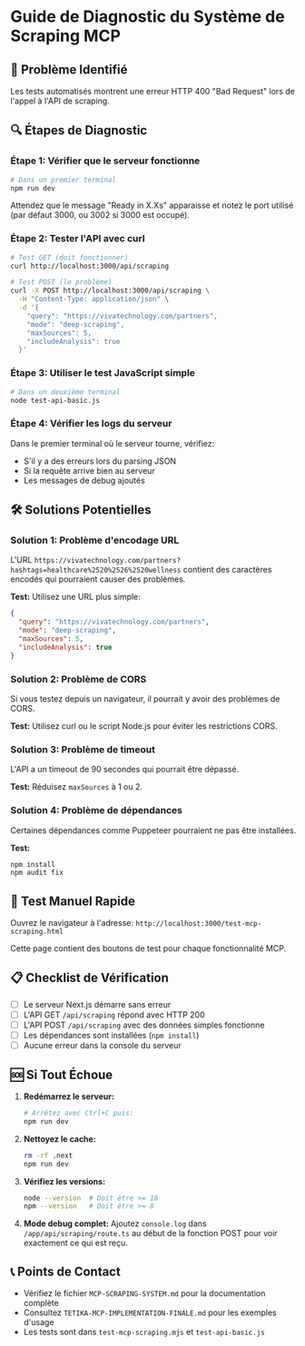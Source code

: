 # Guide de Diagnostic du Système de Scraping MCP

## 🚨 Problème Identifié
Les tests automatisés montrent une erreur HTTP 400 "Bad Request" lors de l'appel à l'API de scraping.

## 🔍 Étapes de Diagnostic

### Étape 1: Vérifier que le serveur fonctionne
```bash
# Dans un premier terminal
npm run dev
```

Attendez que le message "Ready in X.Xs" apparaisse et notez le port utilisé (par défaut 3000, ou 3002 si 3000 est occupé).

### Étape 2: Tester l'API avec curl
```bash
# Test GET (doit fonctionner)
curl http://localhost:3000/api/scraping

# Test POST (le problème)
curl -X POST http://localhost:3000/api/scraping \
  -H "Content-Type: application/json" \
  -d '{
    "query": "https://vivatechnology.com/partners",
    "mode": "deep-scraping",
    "maxSources": 5,
    "includeAnalysis": true
  }'
```

### Étape 3: Utiliser le test JavaScript simple
```bash
# Dans un deuxième terminal
node test-api-basic.js
```

### Étape 4: Vérifier les logs du serveur
Dans le premier terminal où le serveur tourne, vérifiez:
- S'il y a des erreurs lors du parsing JSON
- Si la requête arrive bien au serveur
- Les messages de debug ajoutés

## 🛠️ Solutions Potentielles

### Solution 1: Problème d'encodage URL
L'URL `https://vivatechnology.com/partners?hashtags=healthcare%2520%2526%2520wellness` contient des caractères encodés qui pourraient causer des problèmes.

**Test:** Utilisez une URL plus simple:
```json
{
  "query": "https://vivatechnology.com/partners",
  "mode": "deep-scraping",
  "maxSources": 5,
  "includeAnalysis": true
}
```

### Solution 2: Problème de CORS
Si vous testez depuis un navigateur, il pourrait y avoir des problèmes de CORS.

**Test:** Utilisez curl ou le script Node.js pour éviter les restrictions CORS.

### Solution 3: Problème de timeout
L'API a un timeout de 90 secondes qui pourrait être dépassé.

**Test:** Réduisez `maxSources` à 1 ou 2.

### Solution 4: Problème de dépendances
Certaines dépendances comme Puppeteer pourraient ne pas être installées.

**Test:**
```bash
npm install
npm audit fix
```

## 🧪 Test Manuel Rapide

Ouvrez le navigateur à l'adresse: `http://localhost:3000/test-mcp-scraping.html`

Cette page contient des boutons de test pour chaque fonctionnalité MCP.

## 📋 Checklist de Vérification

- [ ] Le serveur Next.js démarre sans erreur
- [ ] L'API GET `/api/scraping` répond avec HTTP 200
- [ ] L'API POST `/api/scraping` avec des données simples fonctionne
- [ ] Les dépendances sont installées (`npm install`)
- [ ] Aucune erreur dans la console du serveur

## 🆘 Si Tout Échoue

1. **Redémarrez le serveur:**
   ```bash
   # Arrêtez avec Ctrl+C puis:
   npm run dev
   ```

2. **Nettoyez le cache:**
   ```bash
   rm -rf .next
   npm run dev
   ```

3. **Vérifiez les versions:**
   ```bash
   node --version  # Doit être >= 18
   npm --version   # Doit être >= 8
   ```

4. **Mode debug complet:**
   Ajoutez `console.log` dans `/app/api/scraping/route.ts` au début de la fonction POST pour voir exactement ce qui est reçu.

## 📞 Points de Contact

- Vérifiez le fichier `MCP-SCRAPING-SYSTEM.md` pour la documentation complète
- Consultez `TETIKA-MCP-IMPLEMENTATION-FINALE.md` pour les exemples d'usage
- Les tests sont dans `test-mcp-scraping.mjs` et `test-api-basic.js`
